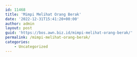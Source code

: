 ```yaml
---
id: 11468
title: 'Mimpi Melihat Orang Berak'
date: '2022-12-31T15:41:20+00:00'
author: admin
layout: post
guid: 'https://bos.awn.biz.id/mimpi-melihat-orang-berak/'
permalink: /mimpi-melihat-orang-berak/
categories:
    - Uncategorized
---
```


